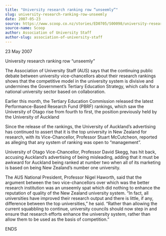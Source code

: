 ```yaml
---
title: "University research ranking row “unseemly”"
slug: university-research-ranking-row-unseemly
date: 2007-05-23
source: https://www.scoop.co.nz/stories/ED0705/S00098/university-research-ranking-row-unseemly.htm
source-name: Scoop
author: Association of University Staff
author-slug: association-of-university-staff
---
```


<p>23 May 2007</p>

<p>University research ranking row “unseemly”<p>

<p>The Association of University Staff (AUS) says that the
continuing public debate between university vice-chancellors
about their research rankings shows that the competitive
model in the university system is divisive and undermines
the Government’s Tertiary Education Strategy, which calls
for a national university sector based on
collaboration.</p>

<p>Earlier this month, the Tertiary Education
Commission released the latest Performance-Based Research
Fund (PBRF) rankings, which saw the University of Otago rise
from fourth to first, the position previously held by the
University of Auckland<p>

<p>Since the release of the rankings,
the University of Auckland’s advertising has continued to
assert that it is the top university in New Zealand for
research, with its Vice-Chancellor, Professor Stuart
McCutcheon, reported as alleging that any system of ranking
was open to “management”.<p>

<p>University of Otago
Vice-Chancellor, Professor David Skegg, has hit back,
accusing Auckland’s advertising of being misleading,
adding that it must be awkward for Auckland being ranked at
number two when all of its marketing is based on being New
Zealand’s number one university.</p>

<p>The AUS National
President, Professor Nigel Haworth, said that the argument
between the two vice-chancellors over which was the better
research institution was an unseemly spat which did nothing
to enhance the reputation of quality of the New Zealand
university system. “In fact, all universities have
improved their research output and there is little, if any,
difference between the top universities,” he said.
“Rather than allowing the current squabbling to continue,
university councils should now step in and ensure that
research efforts enhance the university system, rather than
allow them to be used as the basis of
competition.”</p>

<p>ENDS</p>  